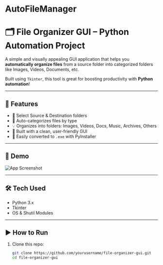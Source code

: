 # AutoFileManager

# 🗂️ File Organizer GUI – Python Automation Project

A simple and visually appealing GUI application that helps you **automatically organize files** from a source folder into categorized folders like Images, Videos, Documents, etc.

Built using `Tkinter`, this tool is great for boosting productivity with **Python automation**!

---

## 🚀 Features

- 📂 Select Source & Destination folders
- 🔎 Auto-categorizes files by type
- 💡 Organizes into folders: Images, Videos, Docs, Music, Archives, Others
- 🎨 Built with a clean, user-friendly GUI
- 🧪 Easily converted to `.exe` with PyInstaller

---

## 📸 Demo

![App Screenshot](#) <!-- (Add GIF or image if available) -->

---

## 🛠 Tech Used

- Python 3.x
- Tkinter
- OS & Shutil Modules

---

## ▶️ How to Run

1. Clone this repo:
   ```bash
   git clone https://github.com/yourusername/file-organizer-gui.git
   cd file-organizer-gui
